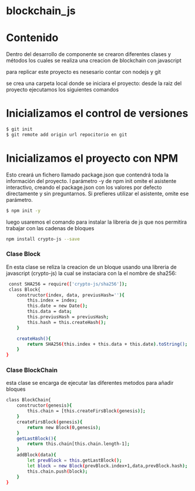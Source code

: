 # blockchain_js

# Contenido
Dentro del desarrollo de componente se crearon diferentes clases y métodos los cuales se realiza una creacion de blockchain con javascript

para replicar este proyecto es nesesario contar con nodejs y git 

se crea una carpeta local donde se iniciara el proyecto:
desde la raiz del proyecto ejecutamos los siguientes comandos

# Inicializamos el control de versiones
```bash
$ git init
$ git remote add origin url repocitorio en git
```
# Inicializamos el proyecto con NPM 
Esto creará un fichero llamado package.json que contendrá toda la información del proyecto.
l parámetro -y de npm init omite el asistente interactivo, creando el package.json con los valores por defecto directamente y sin preguntarnos. Si prefieres utilizar el asistente, omite ese parámetro.
```bash
$ npm init -y
```
luego usaremos el comando para instalar la libreria de js que nos permitira trabajar con las cadenas de bloques 
```bash
npm install crypto-js --save
```

### Clase Block

En esta clase se reliza la creacion de un bloque usando una libreria de javascript (crypto-js) la cual se instaciara con la el nombre de sha256:

```bash
 const SHA256 = require(['crypto-js/sha256']);
 class Block{
	constructor(index, data, previusHash=''){
		this.index = index;
		this.date = new Date();
		this.data = data;
		this.previusHash = previusHash;
		this.hash = this.createHash();
	}

	createHash(){
		return SHA256(this.index + this.data + this.date).toString();
	}
}
```

### Clase BlockChain
esta clase se encarga de ejecutar las diferentes metodos para añadir bloques 
```bash
class BlockChain{
	constructor(genesis){
		this.chain = [this.createFirsBlock(genesis)];
	}
	createFirsBlock(genesis){
		return new Block(0,genesis);
	}
	getLastBlock(){
		return this.chain[this.chain.length-1];
	}
	addBlock(data){
		let prevBlock = this.getLastBlock();
		let block = new Block(prevBlock.index+1,data,prevBlock.hash);
		this.chain.push(block);
	}
}
```


